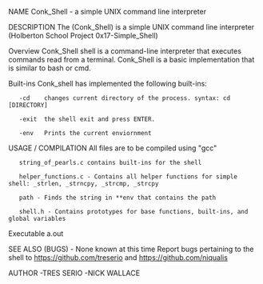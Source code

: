 NAME
        Conk_Shell - a simple UNIX command line interpreter

DESCRIPTION
        The (Conk_Shell) is a simple UNIX command line interpreter (Holberton School Project 0x17-Simple_Shell)

Overview
        Conk_Shell shell is a command-line interpreter that executes commands
        read from a terminal. Conk_Shell is a basic implementation that is similar to bash or cmd.

Built-ins
       Conk_shell has implemented the following built-ins:

       -cd    changes current directory of the process. syntax: cd [DIRECTORY]

       -exit  the shell exit and press ENTER.

       -env   Prints the current enviornment

USAGE / COMPILATION
       All files are to be compiled using "gcc"

       string_of_pearls.c contains built-ins for the shell

       helper_functions.c - Contains all helper functions for simple shell: _strlen, _strncpy, _strcmp, _strcpy

       path - Finds the string in **env that contains the path

       shell.h - Contains prototypes for base functions, built-ins, and global variables

Executable
       a.out

SEE ALSO
(BUGS)
       - None known at this time Report bugs pertaining to the shell to
        https://github.com/treserio and https://github.com/niqualis

AUTHOR
       -TRES SERIO -NICK WALLACE
